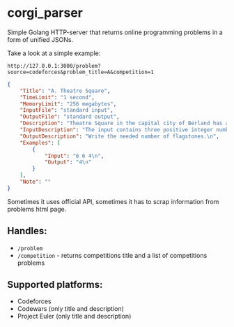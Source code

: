 # corgi_parser
Simple Golang HTTP-server that returns online programming problems in a form of unified JSONs.

Take a look at a simple example:
```url
http://127.0.0.1:3000/problem?source=codeforces&problem_title=A&competition=1
```

```json
{
	"Title": "A. Theatre Square",
	"TimeLimit": "1 second",
	"MemoryLimit": "256 megabytes",
	"InputFile": "standard input",
	"OutputFile": "standard output",
	"Description": "Theatre Square in the capital city of Berland has a rectangular shape with the size n × m meters. On the occasion of the city's anniversary, a decision was taken to pave the Square with square granite flagstones. Each flagstone is of the size a × a.\nWhat is the least number of flagstones needed to pave the Square? It's allowed to cover the surface larger than the Theatre Square, but the Square has to be covered. It's not allowed to break the flagstones. The sides of flagstones should be parallel to the sides of the Square.\n",
	"InputDescription": "The input contains three positive integer numbers in the first line: n,  m and a (1 ≤  n, m, a ≤ 109).\n",
	"OutputDescription": "Write the needed number of flagstones.\n",
	"Examples": [
		{
			"Input": "6 6 4\n",
			"Output": "4\n"
		}
	],
	"Note": ""
}
```

Sometimes it uses official API, sometimes it has to scrap information from problems html page.

## Handles:
- `/problem`
- `/competition` - returns competitions title and a list of competitions problems

## Supported platforms:
- Codeforces
- Codewars (only title and description)
- Project Euler (only title and description)